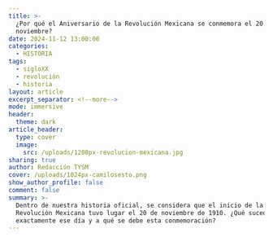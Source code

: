```yaml
---
title: >-
  ¿Por qué el Aniversario de la Revolución Mexicana se conmemora el 20 de
  noviembre?
date: 2024-11-12 13:00:00
categories:
  - HISTORIA
tags:
  - sigloXX
  - revolución
  - historia
layout: article
excerpt_separator: <!--more-->
mode: immersive
header:
  theme: dark
article_header:
  type: cover
  image:
    src: /uploads/1200px-revolucion-mexicana.jpg
sharing: true
author: Redacción TYSM
cover: /uploads/1024px-camilosesto.png
show_author_profile: false
comment: false
summary: >-
  Dentro de nuestra historia oficial, se considera que el inicio de la
  Revolución Mexicana tuvo lugar el 20 de noviembre de 1910. ¿Qué sucedió
  exactamente ese día y a qué se debe esta conmemoración?
---
```

